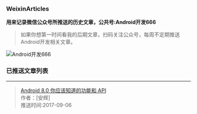 ### WeixinArticles

**用来记录微信公众号所推送的历史文章，公共号:Android开发666**

>如果你想第一时间看我的后期文章，扫码关注公众号，每周不定期推送Android开发相关文章。

![Android开发666](http://img.blog.csdn.net/20170920171642568)

### 已推送文章列表
---
> [Android 8.0 你应该知道的功能和 API](https://mp.weixin.qq.com/s?__biz=MzIxODI4NzQ1Nw==&amp;mid=2652473690&amp;idx=1&amp;sn=07429f0a0584ed8fece66441d12c2240&amp;chksm=8c01f554bb767c425b3f9daaddb25f315e80a14ede06f1e50742393ed1d0387d52db174eb67e#rd)<br/>
> 作者：[安辉]<br/>
> 推送时间:2017-09-06
